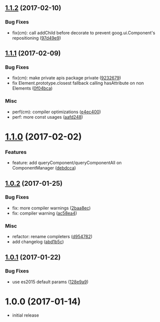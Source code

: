 <a name="1.1.2"></a>
## [1.1.2](https://github.com/b-strauss/clulib/compare/1.1.1...1.1.2) (2017-02-10)

### Bug Fixes

* fix(cm): call addChild before decorate to prevent goog.ui.Component's repositioning ([97d49e9](https://github.com/b-strauss/clulib/commit/97d49e9))



<a name="1.1.1"></a>
## [1.1.1](https://github.com/b-strauss/clulib/compare/1.1.0...1.1.1) (2017-02-09)

### Bug Fixes

* fix(cm): make private apis package private ([9232679](https://github.com/b-strauss/clulib/commit/9232679))
* fix Element.prototype.closest fallback calling hasAttribute on non Elements ([0f04bca](https://github.com/b-strauss/clulib/commit/0f04bca))

### Misc

* perf(cm): compiler optimizations ([e4ec400](https://github.com/b-strauss/clulib/commit/e4ec400))
* perf: more const usages ([aafd248](https://github.com/b-strauss/clulib/commit/aafd248))



<a name="1.1.0"></a>
# [1.1.0](https://github.com/b-strauss/clulib/compare/1.0.2...1.1.0) (2017-02-02)

### Features

* feature: add queryComponent/queryComponentAll on ComponentManager ([debdcca](https://github.com/b-strauss/clulib/commit/debdcca))



<a name="1.0.2"></a>
## [1.0.2](https://github.com/b-strauss/clulib/compare/1.0.1...1.0.2) (2017-01-25)

### Bug Fixes

* fix: more compiler warnings ([2baa8ec](https://github.com/b-strauss/clulib/commit/2baa8ec))
* fix: compiler warning ([ac58ea4](https://github.com/b-strauss/clulib/commit/ac58ea4))

### Misc

* refactor: rename completers ([d954782](https://github.com/b-strauss/clulib/commit/d954782))
* add changelog ([abd1b5c](https://github.com/b-strauss/clulib/commit/abd1b5c))



<a name="1.0.1"></a>
## [1.0.1](https://github.com/b-strauss/clulib/compare/1.0.0...1.0.1) (2017-01-22)

### Bug Fixes

* use es2015 default params ([128e9a9](https://github.com/b-strauss/clulib/commit/128e9a9))



<a name="1.0.0"></a>
# 1.0.0 (2017-01-14)

* initial release


